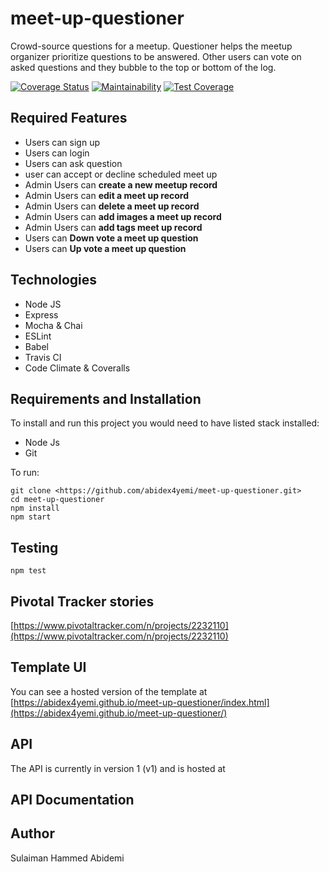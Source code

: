 # meet-up-questioner

Crowd-source questions for a meetup. Questioner helps the meetup organizer prioritize questions to be answered. Other users can vote on asked questions and they bubble to the top or bottom of the log.

[![Coverage Status](https://coveralls.io/repos/github/abidex4yemi/meet-up-questioner/badge.svg?branch=develop)](https://coveralls.io/github/abidex4yemi/meet-up-questioner?branch=develop)
[![Maintainability](https://api.codeclimate.com/v1/badges/e995e3f1445b7c33f792/maintainability)](https://codeclimate.com/github/abidex4yemi/meet-up-questioner/maintainability)
[![Test Coverage](https://api.codeclimate.com/v1/badges/e995e3f1445b7c33f792/test_coverage)](https://codeclimate.com/github/abidex4yemi/meet-up-questioner/test_coverage)

## Required Features

- Users can sign up
- Users can login
- Users can ask question
- user can accept or decline scheduled meet up
- Admin Users can **create a new meetup record**
- Admin Users can **edit a meet up record**
- Admin Users can **delete a meet up record**
- Admin Users can **add images a meet up record**
- Admin Users can **add tags meet up record**
- Users can **Down vote a meet up question**
- Users can **Up vote a meet up question**

## Technologies

- Node JS
- Express
- Mocha & Chai
- ESLint
- Babel
- Travis CI
- Code Climate & Coveralls

## Requirements and Installation

To install and run this project you would need to have listed stack installed:

- Node Js
- Git

To run:

```git
git clone <https://github.com/abidex4yemi/meet-up-questioner.git>
cd meet-up-questioner
npm install
npm start
```

## Testing

```git
npm test
```

## Pivotal Tracker stories

[https://www.pivotaltracker.com/n/projects/2232110](https://www.pivotaltracker.com/n/projects/2232110)

## Template UI

You can see a hosted version of the template at [https://abidex4yemi.github.io/meet-up-questioner/index.html](https://abidex4yemi.github.io/meet-up-questioner/)

## API

The API is currently in version 1 (v1) and is hosted at

## API Documentation

## Author

Sulaiman Hammed Abidemi
